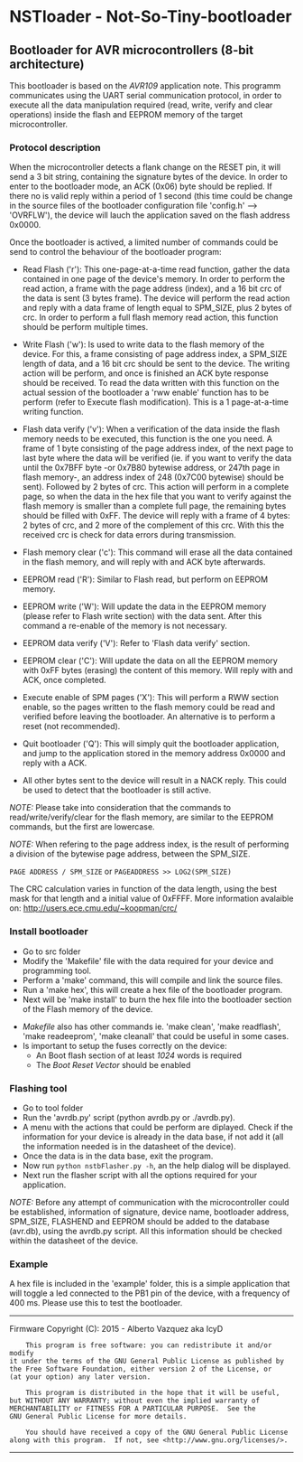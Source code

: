 # NSTloader - Not-So-Tiny-bootloader
## Bootloader for AVR microcontrollers (8-bit architecture)

This bootloader is based on the _AVR109_ application note. This programm
communicates using the UART serial communication protocol, in order to execute
all the data manipulation required (read, write, verify and clear operations)
inside the flash and EEPROM memory of the target microcontroller.


### Protocol description

When the microcontroller detects a flank change on the RESET pin, it will send a
3 bit string, containing the signature bytes of the device.  In order to enter
to the bootloader mode, an ACK (0x06) byte should be replied.  If there no is
valid reply within a period of 1 second (this time could be change in the
source files of the bootloader configuration file 'config.h' --> 'OVRFLW'), the
device will lauch the application saved on the flash address 0x0000.

Once the bootloader is actived, a limited number of commands could be send to
control the behaviour of the bootloader program:

* Read Flash ('r'): This one-page-at-a-time read function, gather the data
contained in one page of the device's memory. In order to perform the read
action, a frame with the page address (index), and a 16 bit crc of the data is
sent (3 bytes frame).  The device will perform the read action and reply with a
data frame of length equal to SPM_SIZE, plus 2 bytes of crc. In order to
perform a full flash memory read action, this function should be perform
multiple times.

* Write Flash ('w'): Is used to write data to the flash memory of the
device. For this, a frame consisting of page address index, a SPM_SIZE length
of data, and a 16 bit crc should be sent to the device. The writing action will
be perform, and once is finished an ACK byte response should be received. To
read the data written with this function on the actual session of the
bootloader a 'rww enable' function has to be perform (refer to Execute flash
modification). This is a 1 page-at-a-time writing function.

* Flash data verify ('v'): When a verification of the data inside the flash
memory needs to be executed, this function is the one you need. A frame of 1
byte consisting of the page address index, of the next page to last byte where
the data will be verified (ie. if you want to verify the data until the 0x7BFF
byte -or 0x7B80 bytewise address, or 247th page in flash memory-, an address
index of 248 (0x7C00 bytewise) should be sent). Followed by 2 bytes of
crc. This action will perform in a complete page, so when the data in the hex
file that you want to verify against the flash memory is smaller than a
complete full page, the remaining bytes should be filled with 0xFF.  The device
will reply with a frame of 4 bytes: 2 bytes of crc, and 2 more of the
complement of this crc. With this the received crc is check for data errors
during transmission.

* Flash memory clear ('c'): This command will erase all the data contained in
the flash memory, and will reply with and ACK byte afterwards.

* EEPROM read ('R'): Similar to Flash read, but perform on EEPROM memory.

* EEPROM write ('W'): Will update the data in the EEPROM memory (please refer
to Flash write section) with the data sent. After this command a re-enable of
the memory is not necessary.

* EEPROM data verify ('V'): Refer to 'Flash data verify' section.

* EEPROM clear ('C'): Will update the data on all the EEPROM memory with 0xFF
bytes (erasing) the content of this memory. Will reply with and ACK, once
completed.

* Execute enable of SPM pages ('X'): This will perform a RWW section enable, so
the pages written to the flash memory could be read and verified before leaving
the bootloader. An alternative is to perform a reset (not recommended).

* Quit bootloader ('Q'): This will simply quit the bootloader application, and
jump to the application stored in the memory address 0x0000 and reply with a
ACK.

* All other bytes sent to the device will result in a NACK reply. This could be
used to detect that the bootloader is still active.

*NOTE:* Please take into consideration that the commands to
read/write/verify/clear for the flash memory, are similar to the EEPROM
commands, but the first are lowercase.

*NOTE:* When refering to the page address index, is the result of performing a
division of the bytewise page address, between the SPM_SIZE.

`PAGE ADDRESS / SPM_SIZE` or `PAGEADDRESS >> LOG2(SPM_SIZE)`

The CRC calculation varies in function of the data length, using the best
mask for that length and a initial value of 0xFFFF.
More information avalaible on: http://users.ece.cmu.edu/~koopman/crc/


### Install bootloader

- Go to src folder
- Modify the 'Makefile' file with the data required for your device and
  programming tool.
- Perform a 'make' command, this will compile and link the source files.
- Run a 'make hex', this will create a hex file of the bootloader program.
- Next will be 'make install' to burn the hex file into the bootloader section
of the Flash memory of the device.
* _Makefile_ also has other commands ie. 'make clean', 'make readflash', 'make
readeeprom', 'make cleanall' that could be useful in some cases.
* Is important to setup the fuses correctly on the device: 
  - An Boot flash section of at least *1024* words is required
  - The *Boot Reset Vector* should be enabled

### Flashing tool

- Go to tool folder
- Run the 'avrdb.py' script (python avrdb.py or ./avrdb.py).
- A menu with the actions that could be perform are diplayed. Check if the
information for your device is already in the data base, if not add it (all
the information needed is in the datasheet of the device).
- Once the data is in the data base, exit the program.
- Now run `python nstbFlasher.py -h`, an the help dialog will be displayed.
- Next run the flasher script with all the options required for your
application.

*NOTE:* Before any attempt of communication with the microcontroller could be
established, information of signature, device name, bootloader address,
SPM_SIZE, FLASHEND and EEPROM should be added to the database (avr.db), using
the avrdb.py script. All this information should be checked within the
datasheet of the device.


### Example

A hex file is included in the 'example' folder, this is a simple application
that will toggle a led connected to the PB1 pin of the device, with a frequency
of 400 ms. Please use this to test the bootloader.


****************************************************************************
Firmware Copyright (C):
    2015 - Alberto Vazquez aka IcyD

        This program is free software: you can redistribute it and/or modify
    it under the terms of the GNU General Public License as published by
    the Free Software Foundation, either version 2 of the License, or
    (at your option) any later version.

        This program is distributed in the hope that it will be useful,
    but WITHOUT ANY WARRANTY; without even the implied warranty of
    MERCHANTABILITY or FITNESS FOR A PARTICULAR PURPOSE.  See the
    GNU General Public License for more details.

        You should have received a copy of the GNU General Public License
    along with this program.  If not, see <http://www.gnu.org/licenses/>.

****************************************************************************
